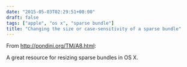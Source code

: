 ```yaml
---
date: "2015-05-03T02:29:51+00:00"
draft: false
tags: ["apple", "os x", "sparse bundle"]
title: "Changing the size or case-sensitivity of a sparse bundle"
---
```

From http://pondini.org/TM/A8.html:

A great resource for resizing sparse bundles in OS X.

